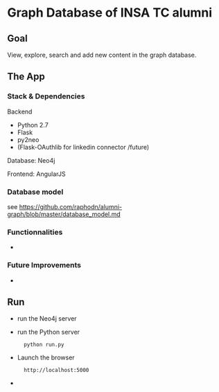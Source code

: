 # Graph Database of INSA TC alumni

## Goal


View, explore, search and add new content in the graph database.


## The App

### Stack & Dependencies

Backend
- Python 2.7
- Flask
- py2neo
- (Flask-OAuthlib for linkedin connector /future)

Database: Neo4j

Frontend: AngularJS


### Database model

see https://github.com/raphodn/alumni-graph/blob/master/database_model.md


### Functionnalities

- 


### Future Improvements

- 


## Run

- run the Neo4j server

- run the Python server

		python run.py

- Launch the browser

		http://localhost:5000

- 